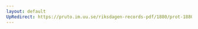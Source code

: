 ```yaml
---
layout: default
UpRedirect: https://pruto.im.uu.se/riksdagen-records-pdf/1880/prot-1880--fk--027/prot-1880--fk--027_024.pdf
---
```

